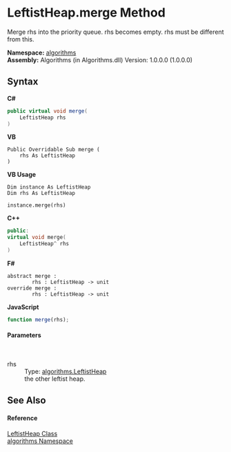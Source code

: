 # LeftistHeap.merge Method 
 

Merge rhs into the priority queue. rhs becomes empty. rhs must be different from this.

**Namespace:**&nbsp;<a href="82f88b43-fdc9-bc99-9558-75fce96d448f">algorithms</a><br />**Assembly:**&nbsp;Algorithms (in Algorithms.dll) Version: 1.0.0.0 (1.0.0.0)

## Syntax

**C#**<br />
``` C#
public virtual void merge(
	LeftistHeap rhs
)
```

**VB**<br />
``` VB
Public Overridable Sub merge ( 
	rhs As LeftistHeap
)
```

**VB Usage**<br />
``` VB Usage
Dim instance As LeftistHeap
Dim rhs As LeftistHeap

instance.merge(rhs)
```

**C++**<br />
``` C++
public:
virtual void merge(
	LeftistHeap^ rhs
)
```

**F#**<br />
``` F#
abstract merge : 
        rhs : LeftistHeap -> unit 
override merge : 
        rhs : LeftistHeap -> unit 
```

**JavaScript**<br />
``` JavaScript
function merge(rhs);
```


#### Parameters
&nbsp;<dl><dt>rhs</dt><dd>Type: <a href="fa17c71d-1031-4bd6-9a29-262bde19fa7d">algorithms.LeftistHeap</a><br />the other leftist heap.</dd></dl>

## See Also


#### Reference
<a href="fa17c71d-1031-4bd6-9a29-262bde19fa7d">LeftistHeap Class</a><br /><a href="82f88b43-fdc9-bc99-9558-75fce96d448f">algorithms Namespace</a><br />
